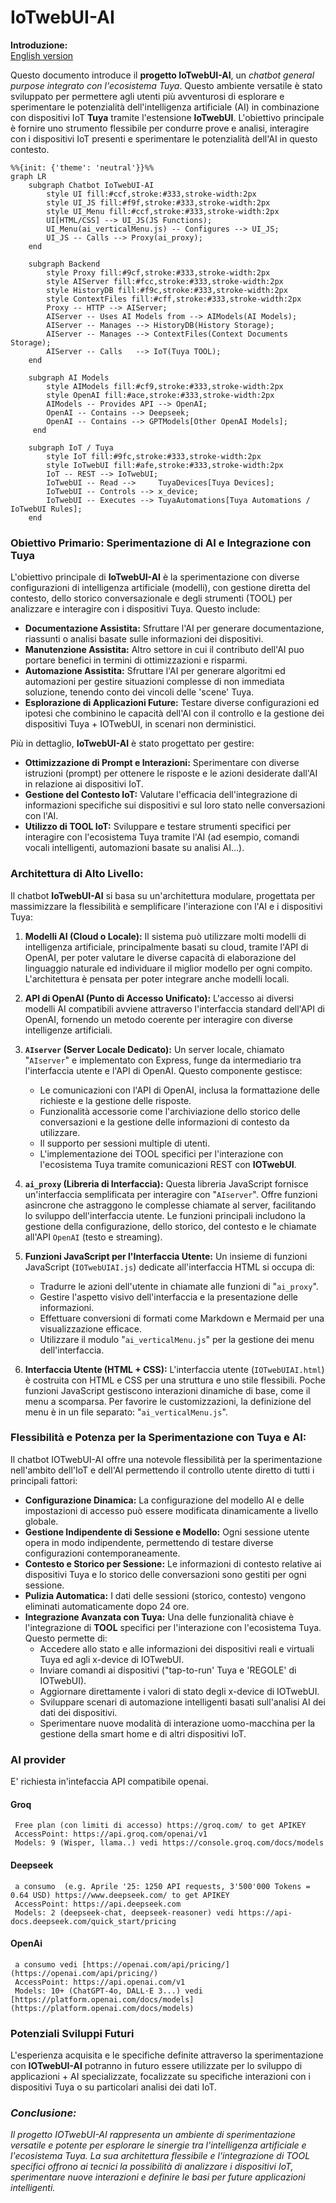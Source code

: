 

# IoTwebUI-AI

**Introduzione:**<br>
[English version](https://github.com/msillano/IoTwebUI/blob/main/IOTwebUI-AI/README.md)

Questo documento introduce il **progetto IoTwebUI-AI**, un _chatbot general purpose integrato con l'ecosistema Tuya_.
Questo ambiente versatile è stato sviluppato per permettere agli utenti più avventurosi di esplorare e sperimentare le potenzialità dell'intelligenza artificiale (AI) in combinazione con dispositivi IoT **Tuya** tramite l'estensione **IoTwebUI**. L'obiettivo principale è fornire uno strumento flessibile per condurre prove e analisi, interagire con i dispositivi IoT presenti e sperimentare le potenzialità dell'AI in questo contesto.


```mermaid
%%{init: {'theme': 'neutral'}}%%
graph LR
    subgraph Chatbot IoTwebUI-AI
        style UI fill:#ccf,stroke:#333,stroke-width:2px
        style UI_JS fill:#f9f,stroke:#333,stroke-width:2px
        style UI_Menu fill:#ccf,stroke:#333,stroke-width:2px
        UI[HTML/CSS] --> UI_JS(JS Functions);
        UI_Menu(ai_verticalMenu.js) -- Configures --> UI_JS;
        UI_JS -- Calls --> Proxy(ai_proxy);
    end

    subgraph Backend
        style Proxy fill:#9cf,stroke:#333,stroke-width:2px
        style AIServer fill:#fcc,stroke:#333,stroke-width:2px
        style HistoryDB fill:#f9c,stroke:#333,stroke-width:2px
        style ContextFiles fill:#cff,stroke:#333,stroke-width:2px
        Proxy -- HTTP --> AIServer;
        AIServer -- Uses AI Models from --> AIModels(AI Models);
        AIServer -- Manages --> HistoryDB(History Storage);
        AIServer -- Manages --> ContextFiles(Context Documents Storage);
        AIServer -- Calls   --> IoT(Tuya TOOL);
    end

    subgraph AI Models
        style AIModels fill:#cf9,stroke:#333,stroke-width:2px
        style OpenAI fill:#ace,stroke:#333,stroke-width:2px
        AIModels -- Provides API --> OpenAI;
        OpenAI -- Contains --> Deepseek;
        OpenAI -- Contains --> GPTModels[Other OpenAI Models];
     end

    subgraph IoT / Tuya
        style IoT fill:#9fc,stroke:#333,stroke-width:2px
        style IoTwebUI fill:#afe,stroke:#333,stroke-width:2px
        IoT -- REST --> IoTwebUI;
        IoTwebUI -- Read -->     TuyaDevices[Tuya Devices];
        IoTwebUI -- Controls --> x_device;
        IoTwebUI -- Executes --> TuyaAutomations[Tuya Automations / IoTwebUI Rules];
    end
```

### Obiettivo Primario: Sperimentazione di AI e Integrazione con Tuya

L'obiettivo principale di **IoTwebUI-AI** è la sperimentazione con diverse configurazioni di intelligenza artificiale (modelli), con gestione diretta del contesto, dello storico conversazionale e degli strumenti (TOOL) per analizzare e interagire con i dispositivi Tuya. Questo include:

* **Documentazione Assistita:** Sfruttare l'AI per generare documentazione, riassunti o analisi basate sulle informazioni dei dispositivi.
* **Manutenzione Assistita:** Altro settore in cui il contributo dell'AI puo portare benefici in termini di ottimizzazioni e risparmi.
* **Automazione Assistita:** Sfruttare l'AI per generare algoritmi ed automazioni per gestire situazioni complesse di non immediata soluzione, tenendo conto dei vincoli delle 'scene' Tuya.
* **Esplorazione di Applicazioni Future:** Testare diverse configurazioni ed ipotesi che combinino le capacità dell'AI con il controllo e la gestione dei dispositivi Tuya + IOTwebUI, in scenari non derministici.
  
Più in dettaglio,  **IoTwebUI-AI**  è stato progettato per gestire: 

* **Ottimizzazione di Prompt e Interazioni:** Sperimentare con diverse istruzioni (prompt) per ottenere le risposte e le azioni desiderate dall'AI in relazione ai dispositivi IoT.
* **Gestione del Contesto IoT:** Valutare l'efficacia dell'integrazione di informazioni specifiche sui dispositivi e sul loro stato nelle conversazioni con l'AI.
* **Utilizzo di TOOL IoT:** Sviluppare e testare strumenti specifici per interagire con l'ecosistema Tuya tramite l'AI (ad esempio, comandi vocali intelligenti, automazioni basate su analisi AI...).
  
### Architettura di Alto Livello:

Il chatbot **IoTwebUI-AI** si basa su un'architettura modulare, progettata per massimizzare la flessibilità e semplificare l'interazione con l'AI e i dispositivi Tuya:

1.  **Modelli AI (Cloud o Locale):** Il sistema può utilizzare molti modelli di intelligenza artificiale, principalmente basati su cloud, tramite l'API di OpenAI, per poter valutare le diverse capacità di elaborazione del linguaggio naturale ed individuare il miglior modello per ogni compito. L'architettura è pensata per poter integrare anche modelli locali.

2.  **API di OpenAI (Punto di Accesso Unificato):** L'accesso ai diversi modelli AI compatibili avviene attraverso l'interfaccia standard dell'API di OpenAI, fornendo un metodo coerente per interagire con diverse intelligenze artificiali.

3.  **`AIserver` (Server Locale Dedicato):** Un server locale, chiamato "`AIserver`" e implementato con Express, funge da intermediario tra l'interfaccia utente e l'API di OpenAI. Questo componente gestisce:
    * Le comunicazioni con l'API di OpenAI, inclusa la formattazione delle richieste e la gestione delle risposte.
    * Funzionalità accessorie come l'archiviazione dello storico delle conversazioni e la gestione delle informazioni di contesto da utilizzare.
    * Il supporto per sessioni multiple di utenti.
    * L'implementazione dei TOOL specifici per l'interazione con l'ecosistema Tuya tramite comunicazioni REST con **IOTwebUI**.

4.  **`ai_proxy` (Libreria di Interfaccia):** Questa libreria JavaScript fornisce un'interfaccia semplificata per interagire con  "`AIserver`". Offre funzioni asincrone che astraggono le complesse chiamate al server, facilitando lo sviluppo dell'interfaccia utente. Le funzioni principali includono la gestione della configurazione, dello storico, del contesto e le chiamate all'API `OpenAI` (testo e streaming).

5.  **Funzioni JavaScript per l'Interfaccia Utente:** Un insieme di funzioni JavaScript (`IOTwebUIAI.js`) dedicate all'interfaccia HTML si occupa di:
    * Tradurre le azioni dell'utente in chiamate alle funzioni di "`ai_proxy`".
    * Gestire l'aspetto visivo dell'interfaccia e la presentazione delle informazioni.
    * Effettuare conversioni di formati come Markdown e Mermaid per una visualizzazione efficace.
    * Utilizzare il modulo "`ai_verticalMenu.js`" per la gestione dei menu dell'interfaccia.

6.  **Interfaccia Utente (HTML + CSS):** L'interfaccia utente  (`IOTwebUIAI.html`) è costruita con HTML e CSS per una struttura e uno stile flessibili. Poche funzioni JavaScript gestiscono interazioni dinamiche di base, come il menu a scomparsa.
Per favorire le customizzazioni, la definizione del menu è in un file separato: "`ai_verticalMenu.js`".

### Flessibilità e Potenza per la Sperimentazione con Tuya e AI:

Il chatbot IOTwebUI-AI offre una notevole flessibilità per la sperimentazione nell'ambito dell'IoT e dell'AI permettendo il controllo utente diretto di tutti i principali fattori:

* **Configurazione Dinamica:** La configurazione del modello AI e delle impostazioni di accesso può essere modificata dinamicamente a livello globale.
* **Gestione Indipendente di Sessione e Modello:** Ogni sessione utente opera in modo indipendente, permettendo di testare diverse configurazioni contemporaneamente.
* **Contesto e Storico per Sessione:** Le informazioni di contesto relative ai dispositivi Tuya e lo storico delle conversazioni sono gestiti per ogni sessione.
* **Pulizia Automatica:** I dati delle sessioni (storico, contesto) vengono eliminati automaticamente dopo 24 ore.
* **Integrazione Avanzata con Tuya:** Una delle funzionalità chiave è l'integrazione di **TOOL** specifici per l'interazione con l'ecosistema Tuya. Questo permette di:
    * Accedere allo stato e alle informazioni dei dispositivi reali e virtuali Tuya ed agli x-device di IOTwebUI.
    * Inviare comandi ai dispositivi ("tap-to-run' Tuya e 'REGOLE' di IOTwebUI).
    * Aggiornare direttamente i valori di stato degli x-device di IOTwebUI.
    * Sviluppare scenari di automazione intelligenti basati sull'analisi AI dei dati dei dispositivi.
    * Sperimentare nuove modalità di interazione uomo-macchina per la gestione della smart home e di altri dispositivi IoT.

### AI provider
E' richiesta in'intefaccia API compatibile openai.
#### Groq
     Free plan (con limiti di accesso) https://groq.com/ to get APIKEY
     AccessPoint: https://api.groq.com/openai/v1
     Models: 9 (Wisper, llama..) vedi https://console.groq.com/docs/models
#### Deepseek
     a consumo  (e.g. Aprile '25: 1250 API requests, 3'500'000 Tokens = 0.64 USD) https://www.deepseek.com/ to get APIKEY
     AccessPoint: https://api.deepseek.com
     Models: 2 (deepseek-chat, deepseek-reasoner) vedi https://api-docs.deepseek.com/quick_start/pricing
#### OpenAi
     a consumo vedi [https://openai.com/api/pricing/](https://openai.com/api/pricing/)
     AccessPoint: https://api.openai.com/v1
     Models: 10+ (ChatGPT-4o, DALL·E 3...) vedi [https://platform.openai.com/docs/models](https://platform.openai.com/docs/models)

### Potenziali Sviluppi Futuri

L'esperienza acquisita e le specifiche definite attraverso la sperimentazione con **IOTwebUI-AI** potranno in futuro essere utilizzate per lo sviluppo di applicazioni + AI specializzate, focalizzate su specifiche interazioni con i dispositivi Tuya o su particolari analisi dei dati IoT.

### _Conclusione:_

_Il progetto IOTwebUI-AI rappresenta un ambiente di sperimentazione versatile e potente per esplorare le sinergie tra l'intelligenza artificiale e l'ecosistema Tuya. La sua architettura flessibile e l'integrazione di TOOL specifici offrono ai tecnici la possibilità di analizzare i dispositivi IoT, sperimentare nuove interazioni e definire le basi per future applicazioni intelligenti._
